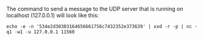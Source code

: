 The command to send a message to the UDP server that is running on localhost (127.0.0.1) will look like this:

```shell
echo -e -n '534e2d30303164656661756c7432352e373639' | xxd -r -p | nc -q1 -w1 -u 127.0.0.1 11560
```
